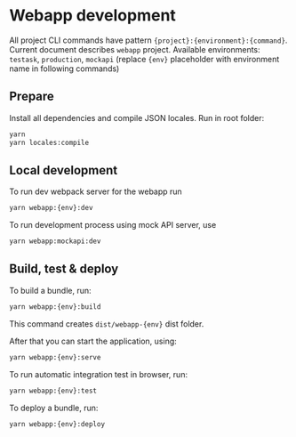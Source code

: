# Webapp development

All project CLI commands have pattern `{project}:{environment}:{command}`. Current document describes `webapp` project. Available environments: `testask`, `production`, `mockapi` (replace `{env}` placeholder with environment name in following commands)

## Prepare

Install all dependencies and compile JSON locales. Run in root folder:

```bash
yarn
yarn locales:compile
```

## Local development

To run dev webpack server for the webapp run

```bash
yarn webapp:{env}:dev
```

To run development process using mock API server, use

```bash
yarn webapp:mockapi:dev
```

## Build, test & deploy

To build a bundle, run:

```bash
yarn webapp:{env}:build
```

This command creates `dist/webapp-{env}` dist folder.

After that you can start the application, using:

```bash
yarn webapp:{env}:serve
```

To run automatic integration test in browser, run:

```bash
yarn webapp:{env}:test
```

To deploy a bundle, run:

```bash
yarn webapp:{env}:deploy
```
